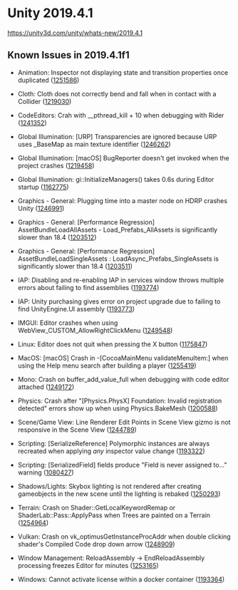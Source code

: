 # Unity 2019.4.1

https://unity3d.com/unity/whats-new/2019.4.1

## Known Issues in 2019.4.1f1



*   Animation: Inspector not displaying state and transition properties once duplicated ([1251586](https://issuetracker.unity3d.com/issues/inspector-not-displaying-state-and-transition-properties-once-duplicated))
    
*   Cloth: Cloth does not correctly bend and fall when in contact with a Collider ([1219030](https://issuetracker.unity3d.com/issues/cloth-does-not-correctly-bend-and-fall-when-in-contact-with-a-collider))
    
*   CodeEditors: Crah with \_\_pthread\_kill + 10 when debugging with Rider ([1241352](https://issuetracker.unity3d.com/issues/attaching-a-debugger-causes-unity-to-crash))
    
*   Global Illumination: \[URP\] Transparencies are ignored because URP uses \_BaseMap as main texture identifier ([1246262](https://issuetracker.unity3d.com/issues/urp-shadows-from-alpha-materials-are-not-baked-into-a-lightmap-when-using-baked-lit-shader))
    
*   Global Illumination: \[macOS\] BugReporter doesn't get invoked when the project crashes ([1219458](https://issuetracker.unity3d.com/issues/macos-bugreporter-doesnt-get-invoked-when-the-project-crashes))
    
*   Global Illumination: gi::InitializeManagers() takes 0.6s during Editor startup ([1162775](https://issuetracker.unity3d.com/issues/gi-initializemanagers-takes-0-dot-4s-during-editor-startup))
    
*   Graphics - General: Plugging time into a master node on HDRP crashes Unity ([1246991](https://issuetracker.unity3d.com/issues/plugging-time-into-a-master-node-on-hdrp-crashes-unity))
    
*   Graphics - General: \[Performance Regression\] AssetBundleLoadAllAssets - Load\_Prefabs\_AllAssets is significantly slower than 18.4 ([1203512](https://issuetracker.unity3d.com/issues/performance-regression-assetbundleloadallassets-load-prefabs-allassets-is-significantly-slower-than-18-dot-4))
    
*   Graphics - General: \[Performance Regression\] AssetBundleLoadSingleAssets : LoadAsync\_Prefabs\_SingleAssets is significantly slower than 18.4 ([1203511](https://issuetracker.unity3d.com/issues/assetbundleloadsingleassets-loadasync-prefabs-singleassets-is-significantly-slower-than-18-dot-4))
    
*   IAP: Disabling and re-enabling IAP in services window throws multiple errors about failing to find assemblies ([1193774](https://issuetracker.unity3d.com/issues/disabling-and-re-enabling-iap-in-services-window-throws-multiple-errors-about-failing-to-find-assemblies))
    
*   IAP: Unity purchasing gives error on project upgrade due to failing to find UnityEngine.UI assembly ([1193773](https://issuetracker.unity3d.com/issues/unity-purchasing-fails-to-load-due-to-failing-to-find-unityengine-dot-ui-assembly))
    
*   IMGUI: Editor crashes when using WebView\_CUSTOM\_AllowRightClickMenu ([1249548](https://issuetracker.unity3d.com/issues/editor-crashes-when-using-webview-custom-allowrightclickmenu))
    
*   Linux: Editor does not quit when pressing the X button ([1175847](https://issuetracker.unity3d.com/issues/linux-editor-does-not-quit-when-pressing-the-x-button))
    
*   MacOS: \[macOS\] Crash in -\[CocoaMainMenu validateMenuItem:\] when using the Help menu search after building a player ([1255419](https://issuetracker.unity3d.com/issues/macos-crash-in-cocoamainmenu-validatemenuitem-when-using-the-help-menu-search-after-building-a-player))
    
*   Mono: Crash on buffer\_add\_value\_full when debugging with code editor attached ([1249172](https://issuetracker.unity3d.com/issues/macos-crash-on-buffer-add-value-full-when-debugging-with-code-editor-attached))
    
*   Physics: Crash after "\[Physics.PhysX\] Foundation: Invalid registration detected" errors show up when using Physics.BakeMesh ([1200588](https://issuetracker.unity3d.com/issues/crash-after-physics-dot-physx-foundation-invalid-registration-detected-errors-show-up-when-using-physics-dot-bakemesh))
    
*   Scene/Game View: Line Renderer Edit Points in Scene View gizmo is not responsive in the Scene View ([1244789](https://issuetracker.unity3d.com/issues/line-renderer-edit-points-in-scene-view-gizmo-is-not-responsive-in-the-scene-view))
    
*   Scripting: \[SerializeReference\] Polymorphic instances are always recreated when applying _any_ inspector value change ([1193322](https://issuetracker.unity3d.com/issues/serializereference-non-serialized-initialized-fields-lose-their-values-when-entering-play-mode))
    
*   Scripting: \[SerializedField\] fields produce "Field is never assigned to..." warning ([1080427](https://issuetracker.unity3d.com/issues/serializedfield-fields-produce-field-is-never-assigned-to-dot-dot-dot-warning))
    
*   Shadows/Lights: Skybox lighting is not rendered after creating gameobjects in the new scene until the lighting is rebaked ([1250293](https://issuetracker.unity3d.com/issues/skybox-lighting-is-not-shown-after-creating-new-gameobjects-in-the-new-scene))
    
*   Terrain: Crash on Shader::GetLocalKeywordRemap or ShaderLab::Pass::ApplyPass when Trees are painted on a Terrain ([1254964](https://issuetracker.unity3d.com/issues/crash-on-shader-getlocalkeywordremap-or-shaderlab-pass-applypass-when-trees-are-painted-on-a-terrain))
    
*   Vulkan: Crash on vk\_optimusGetInstanceProcAddr when double clicking shader's Compiled Code drop down arrow ([1248909](https://issuetracker.unity3d.com/issues/vulkan-crash-on-vk-optimusgetinstanceprocaddr-when-double-clicking-shaders-compiled-code-drop-down-arrow))
    
*   Window Management: ReloadAssembly -> EndReloadAssembly processing freezes Editor for minutes ([1253165](https://issuetracker.unity3d.com/issues/reloadassembly-endreloadassebly-processing-freezes-editor-for-minutes))
    
*   Windows: Cannot activate license within a docker container ([1193364](https://issuetracker.unity3d.com/issues/cannot-activate-license-within-a-docker-container))